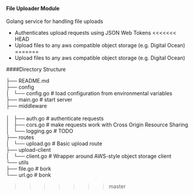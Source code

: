 #### File Uploader Module

Golang service for handling file uploads

- Authenticates upload requests using JSON Web Tokens
<<<<<<< HEAD
- Upload files to any aws compatible object storage (e.g. Digital Ocean)
=======
- Upload files to any aws compatible object storage (e.g. Digital Ocean)

####Directory Structure

├── README.md
<br>├── config
<br>│   └── config.go   # load configuration from environmental variables
<br>├── main.go         # start server
<br>├── middleware        
<br>│   ├── auth.go     # authenticate requests
<br>│   ├── cors.go     # make requests work with Cross Origin Resource Sharing
<br>│   └── logging.go  # TODO
<br>├── routes
<br>│   └── upload.go   # Basic upload route
<br>├── upload-client
<br>│   └── client.go   # Wrapper around AWS-style object storage client 
<br>└── utils
<br>    ├── file.go     # bork
<br>    └── url.go      # bonk
>>>>>>> master
